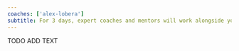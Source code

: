 ```yaml
---
coaches: ['alex-lobera']
subtitle: For 3 days, expert coaches and mentors will work alongside you in Lisbon on real-world React problems so you return to work as a Senior React developer
---
```


TODO ADD TEXT
